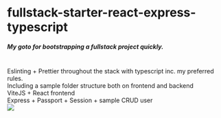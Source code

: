 # fullstack-starter-react-express-typescript

<h5>My goto for bootstrapping a fullstack project quickly.</h5> <br/>
Eslinting + Prettier throughout the stack with typescript inc. my preferred rules. <br/>
Including a sample folder structure both on frontend and backend<br/>
ViteJS + React frontend<br/>
Express + Passport + Session + sample CRUD user<br/>
<img src="https://user-images.githubusercontent.com/45149278/203637968-24d93542-83db-4bfb-a60f-540dcbfc2d22.png"/>
